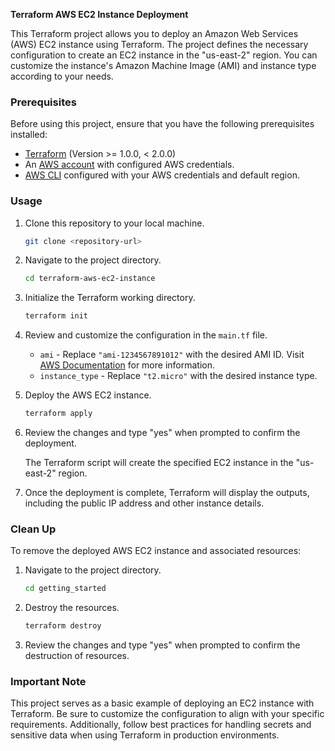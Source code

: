 **Terraform AWS EC2 Instance Deployment**

This Terraform project allows you to deploy an Amazon Web Services (AWS) EC2 instance using Terraform. The project defines the necessary configuration to create an EC2 instance in the "us-east-2" region. You can customize the instance's Amazon Machine Image (AMI) and instance type according to your needs.

### Prerequisites
Before using this project, ensure that you have the following prerequisites installed:

- [Terraform](https://www.terraform.io/downloads.html) (Version >= 1.0.0, < 2.0.0)
- An [AWS account](https://aws.amazon.com/) with configured AWS credentials.
- [AWS CLI](https://aws.amazon.com/cli/) configured with your AWS credentials and default region.

### Usage

1. Clone this repository to your local machine.

   ```bash
   git clone <repository-url>
   ```

2. Navigate to the project directory.

   ```bash
   cd terraform-aws-ec2-instance
   ```

3. Initialize the Terraform working directory.

   ```bash
   terraform init
   ```

4. Review and customize the configuration in the `main.tf` file.

   - `ami` - Replace `"ami-1234567891012"` with the desired AMI ID. Visit [AWS Documentation](https://docs.aws.amazon.com/AWSEC2/latest/WindowsGuide/finding-an-ami.html) for more information.
   - `instance_type` - Replace `"t2.micro"` with the desired instance type.

5. Deploy the AWS EC2 instance.

   ```bash
   terraform apply
   ```

6. Review the changes and type "yes" when prompted to confirm the deployment.

   The Terraform script will create the specified EC2 instance in the "us-east-2" region.

7. Once the deployment is complete, Terraform will display the outputs, including the public IP address and other instance details.

### Clean Up

To remove the deployed AWS EC2 instance and associated resources:

1. Navigate to the project directory.

   ```bash
   cd getting_started
   ```

2. Destroy the resources.

   ```bash
   terraform destroy
   ```

3. Review the changes and type "yes" when prompted to confirm the destruction of resources.

### Important Note

This project serves as a basic example of deploying an EC2 instance with Terraform. Be sure to customize the configuration to align with your specific requirements. Additionally, follow best practices for handling secrets and sensitive data when using Terraform in production environments.